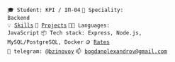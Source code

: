 <code>🎓 Student: KPI / IП-04</code>
<code>👷 Speciality: Backend</code><br>
<code>💡 [Skills](SKILLS.md)</code>
<code>🧻 [Projects](PROJECTS.md)</code>
<code>🧑‍💻 Languages: JavaScript</code>
<code>📦 Tech stack: Express, Node.js, MySQL/PostgreSQL, Docker</code>
<code>🪙 [Rates](RATES.md)</code><br>
<code>💬 telegram: [@bzinovoy](https://telegram.me/bzinovoy)</code>
<code>📫 [bogdanolexandrov@gmail.com](mailto:bogdanolexandrov@gmail.com)</code>

